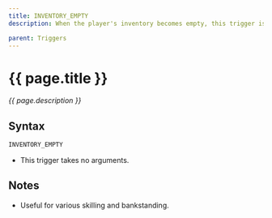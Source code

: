 ```yaml
---
title: INVENTORY_EMPTY
description: When the player's inventory becomes empty, this trigger is hit.

parent: Triggers
---
```


# {{ page.title }}

_{{ page.description }}_

## Syntax

```java
INVENTORY_EMPTY
```

- This trigger takes no arguments.

## Notes

- Useful for various skilling and bankstanding.